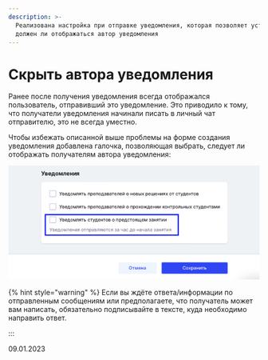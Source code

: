 ```yaml
---
description: >-
  Реализована настройка при отправке уведомления, которая позволяет установить,
  должен ли отображаться автор уведомления
---
```


# Скрыть автора уведомления

Ранее после получения уведомления всегда отображался пользователь, отправивший это уведомление. Это приводило к тому, что получатели уведомления начинали писать в личный чат отправителю, это не всегда уместно.

Чтобы избежать описанной выше проблемы на форме создания уведомления добавлена галочка, позволяющая выбрать, следует ли отображать получателям автора уведомления:

![](<../../.gitbook/assets/image (13) (3).png>)

{% hint style="warning" %}
Если вы ждёте ответа/информации по отправленным сообщениям или предполагаете, что получатель может вам написать, обязательно подписывайте в тексте, куда необходимо направить ответ.

:::

09.01.2023
